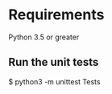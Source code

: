 Requirements
============
Python 3.5 or greater

Run the unit tests
------------------
$ python3 -m unittest Tests